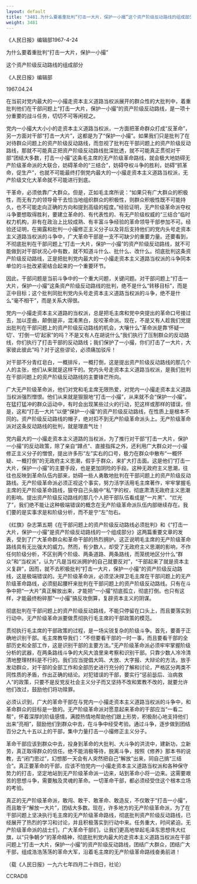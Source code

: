 ```yaml
---
layout: default
title: "3481.为什么要着重批判“打击一大片，保护一小撮”这个资产阶级反动路线的组成部分"
weight: 3481
---
```


《人民日报》编辑部1967-4-24

为什么要着重批判“打击一大片，保护一小撮”

这个资产阶级反动路线的组成部分

《人民日报》编辑部

1967.04.24

在当前对党内最大的一小撮走资本主义道路当权派展开的群众性的大批判中，着重批判他们在干部问题上“打击一大片，保护一小撮”的资产阶级反动路线，是一项十分重要的战斗任务，切切不可等闲视之。

党内一小撮大大小小的走资本主义道路当权派，一方面把革命群众打成“反革命”，另一方面对干部“打击一大片”，这都是为了“保护一小撮”。如果我们只是批判了在对待群众问题上的资产阶级反动路线，而忽视了批判在干部问题上的资产阶级反动路线，那就不可能真正把资产阶级反动路线批深批透，就不可能真正贯彻对干部“团结大多数，打击一小撮”这条毛主席的无产阶级革命路线，就会极大地妨碍无产阶级革命派的大联合，妨碍革命的“三结合”，妨碍夺权斗争的胜利，妨碍“抓革命，促生产”，也就不可能最终打倒党内最大的一小撮走资本主义道路当权派，无产阶级文化大革命就不可能进行到底。

干革命，必须依靠广大群众。但是，正如毛主席所说：“如果只有广大群众的积极性，而无有力的领导骨干去恰当地组织群众的积极性，则群众积极性既不可能持久，也不可能走向正确的方向和提到高级的程度。”经验证明，无产阶级革命派夺权斗争要想取得胜利，要建立革命的、有代表性的、有无产阶级权威的“三结合”临时权力机构，非有在政治上比较成熟、有丰富斗争经验的革命领导干部参加不可。经验还证明，在揭露和批判一小撮修正主义分子以及背后支持他们的党内头号走资本主义道路当权派的斗争中，广大革命干部是一支不可缺少的重要力量。还要看到，不彻底批判在干部问题上“打击一大片，保护一小撮”的资产阶级反动路线，就不可能做到对干部状况心中有数，就不知道斗什么、批什么、改什么。彻底批判这条资产阶级反动路线，正是把批判党内最大的一小撮走资本主义道路当权派的斗争同本单位的斗批改紧密结合起来的一个重要环节。

因此，干部问题是当前斗争中的一个重大问题，关键问题。对干部问题上“打击一大片，保护一小撮”这条资产阶级反动路线的批判，绝不是什么“转移目标”，而是正中目标；这个批判同批判党内头号走资本主义道路当权派的斗争，绝不是什么“毫不相干”，而是关系大得很。

党内一小撮走资本主义道路的当权派，总是把毛主席和党中央提出的革命口号接过去，加以歪曲，颠倒是非，混淆黑白，反咬革命派。现在，不是又有人趁我们党提出批判在干部问题上的资产阶级反动路线的机会，大嚷什么“革命派是靠‘怀疑一切’、‘打倒一切’起家”的吗？不是又有人在胡说什么“我们执行了压制群众的反动路线，你们执行了打击干部的反动路线；我们保护了一小撮，你们打击了一大片，大家彼此彼此”吗？对于这些谬论，必须痛加驳斥！

对干部不分青红皂白，一概排斥，一概打倒，这是提出资产阶级反动路线的那几个人的主张，他们从来就是这样干的。党内头号走资本主义道路当权派，是我们批判在干部问题上的资产阶级反动路线的主要锋芒所向。

广大无产阶级革命派，他们对党和毛主席无限热爱，对党内一小撮走资本主义道路当权派强烈憎恨。他们从来就是狠狠地“打击一小撮”，从来就不会“保护一小撮”。在猛打猛冲的群众运动中，有时会出现某些过火的行动，犯这样或那样的错误，但是，这和“打击一大片”以便“保护一小撮”的资产阶级反动路线，在性质上是根本不同的。资产阶级反动路线的帽子，绝对扣不到无产阶级革命派头上。无产阶级革命派对这条反动路线的批判，就是理直气壮！

党内最大的一小撮走资本主义道路的当权派，为了推行对干部“打击一大片，保护一小撮”的反动政策，除了亲自“蹲点”、直接指挥之外，还利用广大群众对一小撮修正主义分子的憎恨，提出许多形“左”实右的口号，极力在群众中散布“一概怀疑、一概打倒”的无政府主义思潮，假手于群众，来扩大打击面。这是他们“打击一大片，保护一小撮”的主要手段，也是更加阴险的手段。这种无政府主义思潮，往往也反映到革命队伍内部来，妨碍一些人勇敢地批判在干部问题上的资产阶级反动路线。无产阶级革命派必须正视这个事实，努力活学活用毛主席著作，牢牢掌握毛主席的无产阶级革命路线，狠夺自己头脑中“私”字的权，彻底肃清无政府主义思潮的影响。提出资产阶级反动路线的那几个人把干部队伍看成是“一片黑”、“烂光了”，我们绝不能让这种极端错误的概念在无产阶级革命派队伍内部继续存在。我们要的是实事求是和阶级分析，而不是宁“左”勿右。

《红旗》杂志第五期《在干部问题上的资产阶级反动路线必须批判》和《“打击一大片，保护一小撮”是资产阶级反动路线的一个组成部分》这两篇重要文章的发表，受到了广大革命群众和革命干部的热烈拥护。这正说明毛主席的无产阶级革命路线具有无比强大的威力。然而，有少数人，却受了无政府主义思潮的影响，不作任何阶级分析，不区别两个阶级、两条道路、两条路线，而笼统地区分什么“群众”和“当权派”，认为“凡是当权派拥护的自己就要反对”，“干部起来了就是资本主义复辟”，因而，就不去积极批判“打击一大片，保护一小撮”的资产阶级反动路线，这是极端错误的。无产阶级革命派，必须坚决捍卫毛主席在干部问题上的无产阶级革命路线，必须挺起腰杆来批判在干部问题上的资产阶级反动路线。只有在斗争中把“一大片”真正解放出来，才能把“一小撮”彻底孤立，彻底打倒。也只有这样，才能最终粉碎那“一小撮”搞反攻倒算，复辟资本主义的阴谋。

彻底批判在干部问题上的资产阶级反动路线，不能只停留在口头上，而且要落实到行动中。无产阶级革命派要做贯彻执行毛主席的干部政策的模范。

贯彻执行毛主席的干部政策的过程，是一场尖锐复杂的阶级斗争。首先，要善于正确地识别干部。毛主席教导我们：“不但要看干部的一时一事，而且要看干部的全部历史和全部工作，这是识别干部的主要方法。”无产阶级革命派必须牢牢掌握阶级分析的武器，在两条路线斗争的大风大浪里来考察和识别干部。只靠少数人冷冷清清地整理材料是不行的。我们应当提倡大鸣、大放、大字报、大辩论的方法，放手发动群众，对干部的全部工作和全部历史进行充分的了解和讨论，严格区分两类不同性质的矛盾，作出正确的结论。对犯错误的干部，要实行“惩前毖后、治病救人”的政策，只要不是反党反社会主义分子而又坚持不改和累教不改的，就要允许他们改过，鼓励他们将功赎罪。

必须认识到，广大的革命干部在与党内一小撮走资本主义道路当权派的斗争中，和革命群众的目标是一致的。无产阶级革命派对愿意起来革命的干部应当“一看二帮”，怀着深厚的阶级感情，满腔热情地帮助他们跟上形势，积极耐心地支持他们出来“亮相”，鼓励他们到群众中去，在斗争中经受考验。通过斗争，逐步做到团结百分之九十五以上的干部，集中力量打击一小撮修正主义分子。

革命干部应该到群众中去，投身到革命的大批判、大斗争的洪流中，建新功，立新劳，真正取得群众的信任。绝不能消极等待，脱离斗争，按照《修养》那本书的说教，去“闭门思过”，幻想那一天会有人突然把自己“解放”出来，同自己搞“三结合”。真正要革命的干部，应该不怕党内一小撮走资本主义道路当权派和各种保守势力的打击，坚定地站到无产阶级革命派一边来，站到革命小将一边来。这需要艰苦的思想斗争，需要触及灵魂的革命。一切革命干部，都必须经受住这个根本立场的考验。

真正的无产阶级革命派，敢闯、敢干、敢革命、敢造反，不仅敢于“打击一小撮”，而且敢于“解放一大片”，团结大多数。现在，许多地方的无产阶级革命派，为了在干部问题上坚决执行毛主席的无产阶级革命路线，彻底批判资产阶级反动路线，已经展开了热烈的学习和讨论，并且积极落实到行动中来。任务重大，时间紧迫。无产阶级革命派的战士们，广大革命干部们，让我们更高地举起毛泽东思想伟大红旗，以“只争朝夕”的革命精神，彻底批判党内最大的走资本主义道路当权派在干部问题上“打击一大片，保护一小撮”的资产阶级反动路线，团结广大群众，团结广大干部，组成浩浩荡荡的革命大军，沿着毛主席的无产阶级革命路线奋勇前进！

（载《人民日报》一九六七年四月二十四日，社论）

CCRADB

